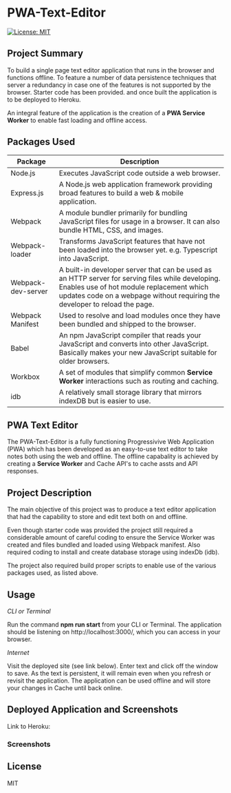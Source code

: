 # PWA-Text-Editor

[![License: MIT](https://img.shields.io/badge/license-MIT-yellow.svg)](https://opensource.org/licenses/MIT)

## Project Summary

To build a single page text editor application that runs in the browser and functions offline. To feature a number of data persistence techniques that server a redundancy in case one of the features is not supported by the browser. Starter code has been provided. 
and once built the application is to be deployed to Heroku.

An integral feature of the application is the creation of a **PWA Service Worker** to enable fast loading and offline access.

## Packages Used

|          Package               |                                      Description                                                                             |
| ------------------------------ | ---------------------------------------------------------------------------------------------------------------------------- |
| Node.js                        |Executes JavaScript code outside a web browser.
| Express.js                     |A Node.js web application framework providing broad features to build a web & mobile application.                        |
Webpack  |A module bundler primarily for bundling JavaScript files for usage in a browser. It can also bundle HTML, CSS, and images. 
|Webpack-loader  | Transforms JavaScript features that have not been loaded into the browser yet. e.g. Typescript into JavaScript.                                                                              |
|Webpack-dev-server     | A built-in developer server that can be used as an HTTP server for serving files while developing. Enables use of hot module replacement which updates code on a webpage without requiring the developer to reload the page.
|Webpack Manifest              | Used to resolve and load modules once they have been bundled and shipped to the browser.
|Babel                  |An npm JavaScript compiler that reads your JavaScript and converts into other JavaScript. Basically makes your new JavaScript suitable for older browsers.
| Workbox | A set of modules that simplify common **Service Worker** interactions such as routing and caching.
|idb  | A relatively small storage library that mirrors indexDB but is easier to use.| 

## PWA Text Editor

The PWA-Text-Editor is a fully functioning Progressivive Web Application (PWA) which has been developed as an easy-to-use text editor to take notes both using the web and offline. The offline capabality is achieved by creating a **Service Worker** and Cache API's to cache assts and API responses. 

## Project Description
 
The main objective of this project was to produce a text editor application that had the capability to store and edit text both on and offline.

Even though starter code was provided the project still required a considerable amount of careful coding to ensure the Service Worker was created and files bundled and loaded using Webpack manifest. Also required coding to install and create database storage using indexDb (idb). 

The project also required build proper scripts to enable use of the various packages used, as listed above.

## Usage

*CLI or Terminal*

Run the command **npm run start** from your CLI or Terminal. The application should be listening on http://localhost:3000/, which you can access in your browser.

*Internet*

Visit the deployed site (see link below). Enter text and click off the window to save. As the text is persistent, it will remain even when you refresh or revisit the application. The application can be used offline and will store your changes in Cache until back online.

## Deployed Application and Screenshots

Link to Heroku: 

### Screenshots





## License

MIT 



